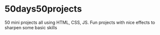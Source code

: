 # 50days50projects
50 mini projects all using HTML, CSS, JS. Fun projects with nice effects to sharpen some basic skills
